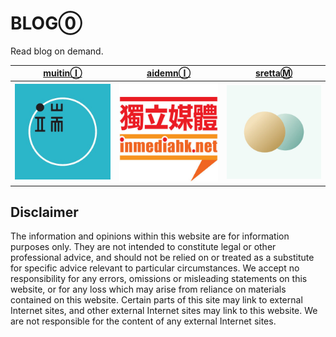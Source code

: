 # BLOG⓪

Read blog on demand.

| [muitinⒾ](https://agora0.github.io/post/initium) | [aidemnⒾ](https://agora0.github.io/post/inmedia) | [srettaⓂ](https://agora0.github.io/post/matters) |
| -- | -- | -- |
| [![Initium](https://raw.githubusercontent.com/agorahub/blog0/main/img/portfolio/initium.jpg)](https://theinitium.com/) | [![Inmedia](https://raw.githubusercontent.com/agorahub/blog0/main/img/portfolio/inmedia.jpg)](https://inmediahk.net/) | [![Matters](https://raw.githubusercontent.com/agorahub/blog0/main/img/portfolio/matters.jpg)](https://matters.news/) |

## Disclaimer

The information and opinions within this website are for information purposes only. They are not intended to constitute legal or other professional advice, and should not be relied on or treated as a substitute for specific advice relevant to particular circumstances. We accept no responsibility for any errors, omissions or misleading statements on this website, or for any loss which may arise from reliance on materials contained on this website. Certain parts of this site may link to external Internet sites, and other external Internet sites may link to this website. We are not responsible for the content of any external Internet sites.

